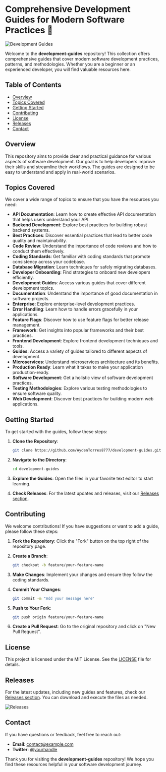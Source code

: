 # Comprehensive Development Guides for Modern Software Practices 🚀

![Development Guides](https://img.shields.io/badge/Development%20Guides-Documentation-blue)

Welcome to the **development-guides** repository! This collection offers comprehensive guides that cover modern software development practices, patterns, and methodologies. Whether you are a beginner or an experienced developer, you will find valuable resources here.

## Table of Contents

- [Overview](#overview)
- [Topics Covered](#topics-covered)
- [Getting Started](#getting-started)
- [Contributing](#contributing)
- [License](#license)
- [Releases](#releases)
- [Contact](#contact)

## Overview

This repository aims to provide clear and practical guidance for various aspects of software development. Our goal is to help developers improve their skills and streamline their workflows. The guides are designed to be easy to understand and apply in real-world scenarios.

## Topics Covered

We cover a wide range of topics to ensure that you have the resources you need:

- **API Documentation**: Learn how to create effective API documentation that helps users understand your API.
- **Backend Development**: Explore best practices for building robust backend systems.
- **Best Practices**: Discover essential practices that lead to better code quality and maintainability.
- **Code Review**: Understand the importance of code reviews and how to conduct them effectively.
- **Coding Standards**: Get familiar with coding standards that promote consistency across your codebase.
- **Database Migration**: Learn techniques for safely migrating databases.
- **Developer Onboarding**: Find strategies to onboard new developers efficiently.
- **Development Guides**: Access various guides that cover different development topics.
- **Documentation**: Understand the importance of good documentation in software projects.
- **Enterprise**: Explore enterprise-level development practices.
- **Error Handling**: Learn how to handle errors gracefully in your applications.
- **Feature Flags**: Discover how to use feature flags for better release management.
- **Framework**: Get insights into popular frameworks and their best practices.
- **Frontend Development**: Explore frontend development techniques and tools.
- **Guides**: Access a variety of guides tailored to different aspects of development.
- **Microservices**: Understand microservices architecture and its benefits.
- **Production Ready**: Learn what it takes to make your application production-ready.
- **Software Development**: Get a holistic view of software development practices.
- **Testing Methodologies**: Explore various testing methodologies to ensure software quality.
- **Web Development**: Discover best practices for building modern web applications.

## Getting Started

To get started with the guides, follow these steps:

1. **Clone the Repository**: 
   ```bash
   git clone https://github.com/AydenTorres8777/development-guides.git
   ```

2. **Navigate to the Directory**:
   ```bash
   cd development-guides
   ```

3. **Explore the Guides**: Open the files in your favorite text editor to start learning.

4. **Check Releases**: For the latest updates and releases, visit our [Releases section](https://github.com/AydenTorres8777/development-guides/releases).

## Contributing

We welcome contributions! If you have suggestions or want to add a guide, please follow these steps:

1. **Fork the Repository**: Click the "Fork" button on the top right of the repository page.

2. **Create a Branch**: 
   ```bash
   git checkout -b feature/your-feature-name
   ```

3. **Make Changes**: Implement your changes and ensure they follow the coding standards.

4. **Commit Your Changes**: 
   ```bash
   git commit -m "Add your message here"
   ```

5. **Push to Your Fork**: 
   ```bash
   git push origin feature/your-feature-name
   ```

6. **Create a Pull Request**: Go to the original repository and click on "New Pull Request".

## License

This project is licensed under the MIT License. See the [LICENSE](LICENSE) file for details.

## Releases

For the latest updates, including new guides and features, check our [Releases section](https://github.com/AydenTorres8777/development-guides/releases). You can download and execute the files as needed.

![Releases](https://img.shields.io/badge/Releases-Latest%20Updates-green)

## Contact

If you have questions or feedback, feel free to reach out:

- **Email**: contact@example.com
- **Twitter**: [@yourhandle](https://twitter.com/yourhandle)

Thank you for visiting the **development-guides** repository! We hope you find these resources helpful in your software development journey.